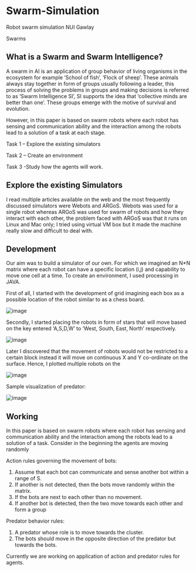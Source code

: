 # Swarm-Simulation
Robot swarm simulation NUI Gawlay

Swarms

## What is a Swarm and Swarm Intelligence?

A swarm in AI is an application of group behavior of living organisms in the ecosystem for example ‘School of fish’, ‘Flock of sheep’. These animals always stay together in form of groups usually following a leader, this process of solving the problems in groups and making decisions is referred to as ‘Swarm Intelligence SI’, SI supports the idea that ‘collective minds are better than one’. These groups emerge with the motive of survival and evolution. 

However, in this paper is based on swarm robots where each robot has sensing and communication ability and the interaction among the robots lead to a solution of a task at each stage. 

Task 1 – Explore the existing simulators 

Task 2 – Create an environment

Task 3 -Study how the agents will work. 

## Explore the existing Simulators

I read multiple articles available on the web and the most frequently discussed simulators were Webots and ARGoS. Webots was used for a single robot whereas ARGoS was used for swarm of robots and how they interact with each other, the problem faced with ARGoS  was that it runs on Linux and Mac only; I tried using virtual VM box but it made the machine really slow and difficult to deal with. 


## Development

Our aim was to build a simulator of our own. For which we imagined an N*N matrix where each robot can have a specific location (i,j) and capability to move one cell at a time. To create an environment, I used processing in JAVA. 

First of all, I started with the development of grid imagining each box as a possible location of the robot similar to as a chess board. 

![image](https://user-images.githubusercontent.com/79542266/191874927-bc827646-bcc7-48ee-aa43-901ba1317a42.png)

Secondly, I started placing the robots in form of stars that will move based on the key entered ‘A,S,D,W’ to ‘West, South, East, North’ respectively.

![image](https://user-images.githubusercontent.com/79542266/191874952-fdb28286-6307-45ca-9e7a-349dedb9067c.png)

Later I discovered that the movement of robots would not be restricted to a certain block instead it will move on continuous X and Y co-ordinate on the surface. Hence, I plotted multiple robots on the 

![image](https://user-images.githubusercontent.com/79542266/191874974-c945f20d-548d-44d8-b9d6-ec72288ae781.png)

Sample visualization of predator:

![image](https://user-images.githubusercontent.com/79542266/191875040-1a2bac07-0176-42bd-aa30-a90b52725a27.png)

## Working

In this paper is based on swarm robots where each robot has sensing and communication ability and the interaction among the robots lead to a solution of a task. Consider in the beginning the agents are moving randomly

Action rules governing the movement of bots:
1.	Assume that each bot can communicate and sense another bot within a range of S.
2.	If another is not detected, then the bots move randomly within the matrix. 
3.	If the bots are next to each other than no movement.
4.	If another bot is detected, then the two move towards each other and form a group 

Predator behavior rules:

1.	A predator whose role is to move towards the cluster. 
2.	The bots should move in the opposite direction of the predator but towards the bots. 

Currently we are working on application of action and predator rules for agents.  


